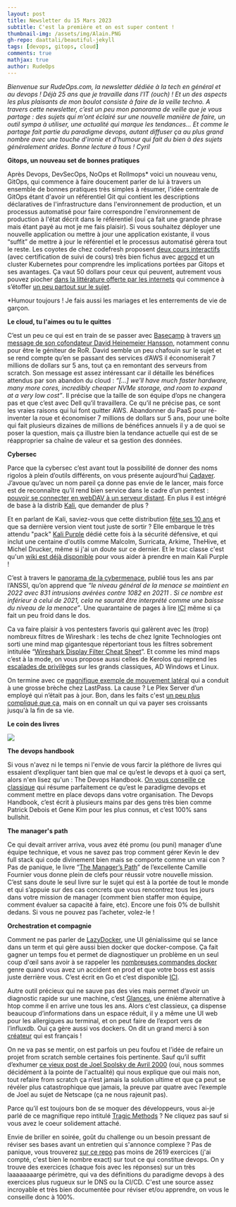 ```yaml
---
layout: post
title: Newsletter du 15 Mars 2023
subtitle: C'est la première et on est super content !
thumbnail-img: /assets/img/Alain.PNG
gh-repo: daattali/beautiful-jekyll
tags: [devops, gitops, cloud]
comments: true
mathjax: true
author: RudeOps
---
```






*Bienvenue sur RudeOps.com, la newsletter dédiée à la tech en général et au devops ! Déjà 25 ans que je travaille dans l’IT (ouch) ! Et un des aspects les plus plaisants de mon boulot consiste à faire de la veille techno. A travers cette newsletter, c’est un peu mon panorama de veille que je vous partage : des sujets qui m'ont éclairé sur une nouvelle manière de faire, un outil sympa à utiliser, une actualité qui marque les tendances… Et comme le partage fait partie du paradigme devops, autant diffuser ça au plus grand nombre avec une touche d’ironie et d’humour qui fait du bien à des sujets généralement arides. Bonne lecture à tous !
Cyril*  


**Gitops, un nouveau set de bonnes pratiques**

Après Devops, DevSecOps, NoOps et Rollmops* voici un nouveau venu, GitOps, qui commence à faire doucement parler de lui à travers un ensemble de bonnes pratiques très simples à résumer, l'idée centrale de GitOps étant d'avoir un référentiel Git qui contient les descriptions déclaratives de l'infrastructure dans l'environnement de production, et un processus automatisé pour faire correspondre l'environnement de production à l'état décrit dans le référentiel (oui ça fait une grande phrase mais étant payé au mot je me fais plaisir). Si vous souhaitez déployer une nouvelle application ou mettre à jour une application existante, il vous “suffit” de mettre à jour le référentiel et le processus automatisé gèrera tout le reste. Les coyotes de chez codefresh proposent  [deux cours interactifs](https://learning.codefresh.io/start)  (avec certification de suivi de cours) très bien fichus avec  [argocd](https://argo-cd.readthedocs.io/en/stable/) et un cluster Kubernetes pour comprendre les implications portées par Gitops et ses avantages. Ça vaut 50 dollars pour ceux qui peuvent, autrement vous pouvez piocher  [dans la littérature offerte par les internets](https://www.redhat.com/fr/topics/devops/what-is-gitops)  qui commence à s’étoffer  [un peu partout sur le sujet](https://blog.devops.dev/gitops-multi-tenancy-with-argo-cd-74ce8ec3bbf5).

*Humour toujours ! Je fais aussi les mariages et les enterrements de vie de garçon.  

**Le cloud, tu l'aimes ou tu le quittes**

C’est un peu ce qui est en train de se passer avec  [Basecamp](https://basecamp.com/) à travers  [un message de son cofondateur David Heinemeier Hansson](https://world.hey.com/dhh/why-we-re-leaving-the-cloud-654b47e0), notamment connu pour être le géniteur de RoR. David semble un peu chafouin sur le sujet et se rend compte qu’en se passant des services d’AWS il économiserait 7 millions de dollars sur 5 ans, tout ça en remontant des serveurs from scratch. Son message est assez intéressant car il détaille les bénéfices attendus par son abandon du cloud :  _“[...] we'll have much faster hardware, many more cores, incredibly cheaper NVMe storage, and room to expand at a very low cost”_. Il précise que la taille de son équipe d’ops ne changera pas et que c’est avec Dell qu’il travaillera. Ce qu’il ne précise pas, ce sont les vraies raisons qui lui font quitter AWS. Abandonner du PaaS pour ré-inventer la roue et économiser 7 millions de dollars sur 5 ans, pour une boîte qui fait plusieurs dizaines de millions de bénéfices annuels il y a de quoi se poser la question, mais ça illustre bien la tendance actuelle qui est de se réapproprier sa chaîne de valeur et sa gestion des données.

**Cybersec**

Parce que la cybersec c’est avant tout la possibilité de donner des noms rigolos à plein d’outils différents, on vous présente aujourd’hui  [Cadaver](https://www.kalilinux.in/2021/06/cadaver-exploit-http-put-vulnerability-kali-linux.html). J’avoue qu’avec un nom pareil ça donne pas envie de le lancer, mais force est de reconnaître qu’il rend bien service dans le cadre d’un pentest :  [pouvoir se connecter en webDAV à un serveur distant](https://null-byte.wonderhowto.com/how-to/exploit-webdav-server-get-shell-0204718/). En plus il est intégré de base à la distrib  [Kali](https://www.kali.org/), que demander de plus ?

Et en parlant de Kali, saviez-vous que cette distribution  [fête ses 10 ans](https://www.kali.org/blog/kali-linux-2023-1-release/)  et que sa dernière version vient tout juste de sortir ? Elle embarque le très attendu "pack" [Kali Purple](https://www.kali.org/blog/kali-linux-2023-1-release/#kali-purple)  dédié cette fois à la sécurité défensive, et qui inclut une centaine d'outils comme Malcolm, Surricata, Arkime, TheHive, et Michel Drucker, même si j'ai un doute sur ce dernier. Et le truc classe c'est qu'un  [wiki est déjà disponible](https://gitlab.com/kalilinux/kali-purple/documentation/-/wikis/home)  pour vous aider à prendre en main Kali Purple !

C’est à travers le  [panorama de la cybermenace](https://www.cert.ssi.gouv.fr/cti/CERTFR-2023-CTI-001/), publié tous les ans par l’ANSSI, qu’on apprend que  _“le niveau général de la menace se maintient en 2022 avec 831 intrusions avérées contre 1082 en 20211 . Si ce nombre est inférieur à celui de 2021, cela ne saurait être interprété comme une baisse du niveau de la menace”_. Une quarantaine de pages à lire  [ICI](https://www.cert.ssi.gouv.fr/cti/CERTFR-2023-CTI-001/)  même si ça fait un peu froid dans le dos.

Ca va faire plaisir à vos pentesters favoris qui galèrent avec les (trop) nombreux filtres de Wireshark : les techs de chez Ignite Technologies ont sorti une mind map gigantesque répertoriant tous les filtres sobrement intitulée “[Wireshark Display Filter Cheat Sheet](https://github.com/Ignitetechnologies/Mindmap/tree/main/Wireshark)”. Et comme les mind maps c’est à la mode, on vous propose aussi celles de Kerolos qui reprend les  [escalades de privilèges](https://github.com/noby0x1/Mind-Maps)  sur les grands classiques, AD Windows et Linux.

On termine avec ce  [magnifique exemple de mouvement latéral](https://thehackernews.com/2023/03/lastpass-hack-engineers-failure-to.html)  qui a conduit à une grosse brèche chez LastPass. La cause ? Le Plex Server d’un employé qui n’était pas à jour. Bon, dans les faits c'est  [un peu plus compliqué que ça](https://www.lemonde.fr/pixels/article/2022/12/23/le-gestionnaire-de-mots-de-passe-lastpass-touche-par-une-fuite-de-donnees_6155508_4408996.html), mais on en connaît un qui va payer ses croissants jusqu'à la fin de sa vie.

**Le coin des livres**

![](https://storage.mlcdn.com/account_image/325165/qmKg4wBqo3gFr8vj5ZpSSGwQOpnYUWKKDjPatYB9.png)

**The devops handbook**

Si vous n'avez ni le temps ni l'envie de vous farcir la pléthore de livres qui essaient d’expliquer tant bien que mal ce qu’est le devops et à quoi ça sert, alors n'en lisez qu'un : The Devops Handbook. [On vous conseille ce classique](https://itrevolution.com/product/the-devops-handbook-second-edition/)  qui résume parfaitement ce qu’est le paradigme devops et comment mettre en place devops dans votre organisation. The Devops Handbook, c’est écrit à plusieurs mains par des gens très bien comme Patrick Debois et Gene Kim pour les plus connus, et c’est 100% sans bullshit.

**The manager's path**

Ce qui devait arriver arriva, vous avez été promu (ou puni) manager d’une équipe technique, et vous ne savez pas trop comment gérer Kevin le dev full stack qui code divinement bien mais se comporte comme un vrai con ? Pas de panique, le livre “[The Manager’s Path](https://www.oreilly.com/library/view/the-managers-path/9781491973882/)” de l’excellente Camille Fournier vous donne plein de clefs pour réussir votre nouvelle mission. C’est sans doute le seul livre sur le sujet qui est à la portée de tout le monde et qui s’appuie sur des cas concrets que vous rencontrez tous les jours dans votre mission de manager (comment bien staffer mon équipe, comment évaluer sa capacité à faire, etc). Encore une fois 0% de bullshit dedans. Si vous ne pouvez pas l’acheter, volez-le !

**Orchestration et compagnie**

Comment ne pas parler de  [LazyDocker](https://github.com/jesseduffield/lazydocker), une UI génialissime qui se lance dans un term et qui gère aussi bien docker que docker-compose. Ça fait gagner un temps fou et permet de diagnostiquer un problème en un seul coup d'œil sans avoir à se rappeler les  [nombreuses commandes docker](https://dockerlabs.collabnix.com/docker/cheatsheet/)  genre quand vous avez un accident en prod et que votre boss est assis juste derrière vous. C’est écrit en Go et c’est disponible  [ICI](https://github.com/jesseduffield/lazydocker).

Autre outil précieux qui ne sauve pas des vies mais permet d’avoir un diagnostic rapide sur une machine, c’est  [Glances](https://nicolargo.github.io/glances/), une énième alternative à htop comme il en arrive une tous les ans. Alors c’est classieux, ça dispense beaucoup d’informations dans un espace réduit, il y a même une UI web pour les allergiques au terminal, et on peut faire de l’export vers de l’influxdb. Oui ça gère aussi vos dockers. On dit un grand merci à son  [créateur](https://github.com/nicolargo) qui est français !  

On ne va pas se mentir, on est parfois un peu foufou et l’idée de refaire un projet from scratch semble certaines fois pertinente. Sauf qu’il suffit d’exhumer  [ce vieux post de Joel Spolsky de Avril 2000](https://www.joelonsoftware.com/2000/04/06/things-you-should-never-do-part-i/)  (oui, nous sommes décidément à la pointe de l'actualité) qui nous explique que oui mais non, tout refaire from scratch ça n’est jamais la solution ultime et que ça peut se révéler plus catastrophique que jamais, la preuve par quatre avec l’exemple de Joel au sujet de Netscape (ça ne nous rajeunit pas).  
  
Parce qu’il est toujours bon de se moquer des développeurs, vous ai-je parlé de ce magnifique repo intitulé  [Tragic Methods](https://github.com/neemspees/tragic-methods)  ? Ne cliquez pas sauf si vous avez le coeur solidement attaché.

Envie de briller en soirée, goût du challenge ou un besoin pressant de réviser ses bases avant un entretien qui s'annonce complexe ? Pas de panique, vous trouverez  [sur ce repo](https://github.com/bregman-arie/devops-exercises)  pas moins de 2619 exercices (j'ai compté, c'est bien le nombre exact) sur tout ce qui constitue devops. On y trouve des exercices (chaque fois avec les réponses) sur un très laaaaaaaarge périmètre, qui va des définitions du paradigme devops à des exercices plus rugueux sur le DNS ou la CI/CD. C'est une source assez incroyable et très bien documentée pour réviser et/ou apprendre, on vous le conseille donc à 100%.